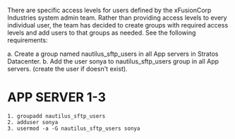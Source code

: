 There are specific access levels for users defined by the xFusionCorp Industries system admin team. Rather than providing access levels to every individual user, the team has decided to create groups with required access levels and add users to that groups as needed. See the following requirements:

a. Create a group named nautilus_sftp_users in all App servers in Stratos Datacenter.
b. Add the user sonya to nautilus_sftp_users group in all App servers. (create the user if doesn't exist).

APP SERVER 1-3
==============
    1. groupadd nautilus_sftp_users
    2. adduser sonya
    3. usermod -a -G nautilus_sftp_users sonya
